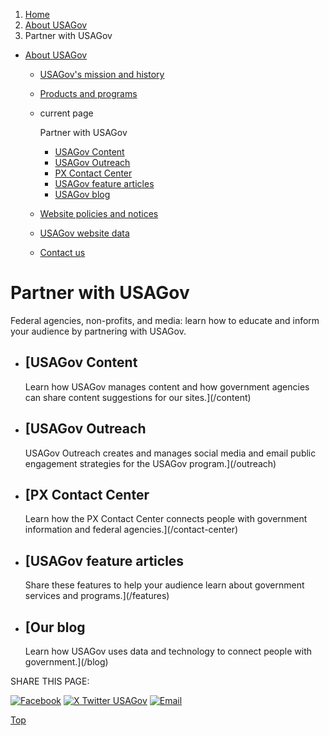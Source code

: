 1. [Home](/)
2. [About USAGov](/about)
3. Partner with USAGov

* [About USAGov](/about)
  + [USAGov's mission and history](/mission-history)
  + [Products and programs](/products-programs)
  + current page

    Partner with USAGov

    - [USAGov Content](/content)
    - [USAGov Outreach](/outreach)
    - [PX Contact Center](/contact-center)
    - [USAGov feature articles](/features)
    - [USAGov blog](/blog)
  + [Website policies and notices](/website-policies-and-notices)
  + [USAGov website data](/website-analytics/)
  + [Contact us](/contact-us)

Partner with USAGov
===================

Federal agencies, non-profits, and media: learn how to educate and inform your audience by partnering with USAGov.

* [USAGov Content
  --------------

  Learn how USAGov manages content and how government agencies can share content suggestions for our sites.](/content)
* [USAGov Outreach
  ---------------

  USAGov Outreach creates and manages social media and email public engagement strategies for the USAGov program.](/outreach)
* [PX Contact Center
  -----------------

  Learn how the PX Contact Center connects people with government information and federal agencies.](/contact-center)
* [USAGov feature articles
  -----------------------

  Share these features to help your audience learn about government services and programs.](/features)
* [Our blog
  --------

  Learn how USAGov uses data and technology to connect people with government.](/blog)

SHARE THIS PAGE:

[![Facebook](/themes/custom/usagov/images/social-media-icons/Facebook_Icon.svg)](https://www.facebook.com/sharer/sharer.php?u=https://www.usa.gov/partner-with-usagov&v=3)
[![X Twitter USAGov](/themes/custom/usagov/images/social-media-icons/X_Twitter_Icon.svg?version=2)](https://twitter.com/intent/tweet?source=webclient&text=https://www.usa.gov/partner-with-usagov)
[![Email](/themes/custom/usagov/images/social-media-icons/Email_Icon.svg?version=2)](mailto:?subject=https://www.usa.gov/partner-with-usagov)

[Top](#main-content)
